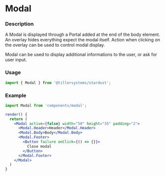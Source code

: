 # Modal

### Description

A Modal is displayed through a Portal added at the end of the body element. An overlay hides
everything expect the modal itself. Action when clicking on the overlay can be used to control modal display.

Modal can be used to display additional informations to the user, or ask for user input.

### Usage

```jsx
import { Modal } from '@tillersystems/stardust';
```

<!-- STORY -->

<!-- PROPS -->

### Example

```jsx
import Modal from 'components/modal';

render() {
  return (
    <Modal active={false} width="50" height="35" padding="2">
      <Modal.Header>Header</Modal.Header>
      <Modal.Body>Body</Modal.Body>
      <Modal.Footer>
        <Button failure onClick={() => {}}>
          Close modal
        </Button>
      </Modal.Footer>
    </Modal>
  )
}
```
